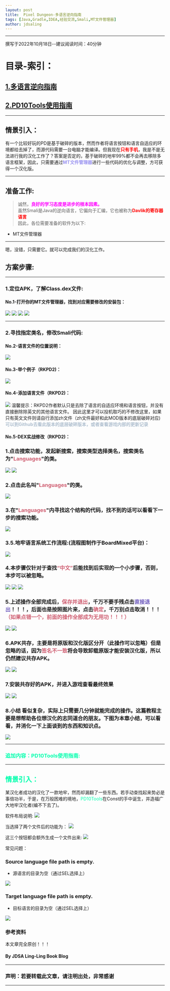 ```yaml
---
layout: post
title:  Pixel Dungeon-多语言逆向指南
tags: [Java,Gradle,IDEA,经验交流,Smali,MT文件管理器]
author: jdsaling
---
```


---
撰写于2022年10月18日--建议阅读时间：40分钟

# 目录-索引：
<h2><a href="#note">1.多语言逆向指南</a></h2>
<h2><a href="#kite">2.PD10Tools使用指南</a></h2>

---
## 情景引入：
<font id="note"></font>
有一个比较好玩的PD是基于破碎的版本，然而作者将语言按钮和语言自适应的环境都给去掉了，而源代码需要一台电脑才能编译。但我现在<font color="#ff00000"><b>只有手机</b></font>，我是不是无法进行我的汉化工作了？答案是否定的，基于破碎的地牢99%都不会再去移除多语言框架，因此，只需要通过<font color="#99d921f"><b>MT文件管理器</b></font>进行一些代码的优化与调整，方可获得一个汉化版。

----

## 准备工作:
> 诚然，<font color="#ff00ff"><b>良好的学习态度是进步的根本因素。</b></font>  
虽然Smali是Java的逆向语言，它偏向于汇编，它也被称为<font color="#ff00000"><b>Davlik的寄存器语言</b></font>  
因此，各位需要准备的软件为以下:
* MT文件管理器  
---
嗯，没错，只需要它。就可以完成我们的汉化工作。

## 方案步骤:

---
### 1.定位APK，了解Class.dex文件:
#### No.1-打开你的MT文件管理器，找到对应需要修改的安装包：
<img src="https://lingasdj.github.io/Ling-Blog/assets/img/mtsmali/smali-1.jpg">
<img src="https://lingasdj.github.io/Ling-Blog/assets/img/mtsmali/smali-2.jpg">
<img src="https://lingasdj.github.io/Ling-Blog/assets/img/mtsmali/smali-3.jpg">
<img src="https://lingasdj.github.io/Ling-Blog/assets/img/mtsmali/smali-4.jpg">

---
### 2.寻找指定类名，修改Smali代码:
#### No.2-语言文件的位置说明：
<img src="https://lingasdj.github.io/Ling-Blog/assets/img/mtsmali/smali-5.jpg">

#### No.3-举个例子（RKPD2)：
<img src="https://lingasdj.github.io/Ling-Blog/assets/img/mtsmali/smali-6.jpg">

#### No.4-添加语言文件（RKPD2)：
<img src="https://lingasdj.github.io/Ling-Blog/assets/img/mtsmali/smali-7.jpg">
温馨提示：RKPD2作者默认只是去除了语言的自适应环境和语言按钮，并没有直接删除除英文的其他语言文件。
因此这里才可以投机取巧的不修改这里，如果只有英文文件则请自行添加zh文件（zh文件最好和此MOD版本的底层破碎对应)<font color="afbfcf"><b>可以到Github去看此版本的底层破碎版本，或者查看游戏内部的更新记录</b></font>

#### No.5-DEX实战修改（RKPD2)：
### 1.点击搜索功能，发起新搜索，搜索类型选择类名，搜索类名为"<font color="cf5f72"><b>Languages</b></font>"的类。
<img src="https://lingasdj.github.io/Ling-Blog/assets/img/mtsmali/smali-8.jpg">
<img src="https://lingasdj.github.io/Ling-Blog/assets/img/mtsmali/smali-9.jpg">

### 2.点击此名叫"<font color="cf5f72"><b>Languages</b></font>"的类。
<img src="https://lingasdj.github.io/Ling-Blog/assets/img/mtsmali/smali-10.jpg">

### 3.在"<font color="cf5f72"><b>Languages</b></font>"内寻找这个结构的代码，找不到的话可以看看下一步的搜索功能。
<img src="https://lingasdj.github.io/Ling-Blog/assets/img/mtsmali/smali-11.jpg">

### 3.5.地牢语言系统工作流程:(流程图制作于BoardMixed平台)：
<img src="https://lingasdj.github.io/Ling-Blog/assets/img/mtsmali/langues.png">

### 4.本步骤仅针对于查找<font color="cf5f72"><b>“中文”</b></font>后能找到后实现的一个小步骤，否则，本步可以被忽略。
<img src="https://lingasdj.github.io/Ling-Blog/assets/img/mtsmali/smali-12.jpg">
<img src="https://lingasdj.github.io/Ling-Blog/assets/img/mtsmali/smali-13.jpg">
<img src="https://lingasdj.github.io/Ling-Blog/assets/img/mtsmali/smali-14.jpg">

### 5.上述操作全部完成后，<font color="cf5f72"><b>保存并退出</b></font>，千万不要手残点击<font color="725fbf"><b>直接退出</b></font>！！！，后面也是按照图片来，点击<font color="cf5f72"><b>确定</b></font>，千万别点击取消！！！<font color="cf5f72"><b>（如果点错一个，前面的操作全部成为无用功！！！）</b></font>
<img src="https://lingasdj.github.io/Ling-Blog/assets/img/mtsmali/smali-15.jpg">
<img src="https://lingasdj.github.io/Ling-Blog/assets/img/mtsmali/smali-16.jpg">

### 6.APK共存，主要是将原版和汉化版区分开（此操作可以忽略）但是忽略的话，因为<font color="cf5f72"><b>签名不一致</b></font>将会导致卸载原版才能安装汉化版，所以仍然建议共存APK。
<img src="https://lingasdj.github.io/Ling-Blog/assets/img/mtsmali/smali-17.jpg">
<img src="https://lingasdj.github.io/Ling-Blog/assets/img/mtsmali/smali-18.jpg">

### 7.安装共存好的APK，并进入游戏查看最终效果
<img src="https://lingasdj.github.io/Ling-Blog/assets/img/mtsmali/smali-19.jpg">
<img src="https://lingasdj.github.io/Ling-Blog/assets/img/mtsmali/smali-20.jpg">

### 8.小结 看似复杂，实际上只需要几分钟就能完成的操作。这篇教程主要是想帮助各位想汉化的志同道合的朋友。下图为本章小结，可以看看，并消化一下上面谈到的东西和知识点。
<img src="https://lingasdj.github.io/Ling-Blog/assets/img/mtsmali/smali-end.jpg">

---
<font id="kite"></font>
### <b><font color="00ffad">追加内容：PD10Tools使用指南:</font></b>
---
## <font color="00ffad">情景引入：</font>
某汉化者成功的汉化了一款地牢，然而却漏翻了一些东西。若手动查找起来势必是事倍功半，于是，在万般困难的境地，<font color="00ffad">PD10Tools</font>在Const的手中诞生，并造福广大地牢汉化者(编不下去了)。

软件布局说明:
<img src="https://lingasdj.github.io/Ling-Blog/assets/img/mtsmali/pd-tool1.jpg">

当选择了两个文件后的功能为：
<img src="https://lingasdj.github.io/Ling-Blog/assets/img/mtsmali/pd-tool2.jpg">

这三个按钮都会额外生成一个文件出来:
<img src="https://lingasdj.github.io/Ling-Blog/assets/img/mtsmali/pd-tool5.jpg">

常见问题：
### Source language file path is empty. 
* 源语言的目录为空（通过SEL选择上）
<img src="https://lingasdj.github.io/Ling-Blog/assets/img/mtsmali/pd-tool3.jpg">

### Target language file path is empty. 
* 目标语言的目录为空（通过SEL选择上）
<img src="https://lingasdj.github.io/Ling-Blog/assets/img/mtsmali/pd-tool4.jpg">

### 参考资料
本文章完全原创！！！

#### By JDSA Ling-Ling Book Blog

---
### 声明：若要转载此文章，请注明出处，非常感谢
---